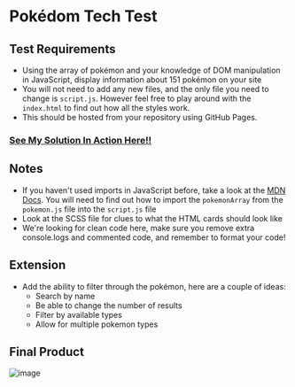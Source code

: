 # Pokédom Tech Test

## Test Requirements

- Using the array of pokémon and your knowledge of DOM manipulation in
  JavaScript, display information about 151 pokémon on your site
- You will not need to add any new files, and the only file you need to change
  is `script.js`. However feel free to play around with the `index.html` to find
  out how all the styles work.
- This should be hosted from your repository using GitHub Pages.

### <a href='https://davejamieson.github.io/pokedom-tech-test-main/'>See My Solution In Action Here!!</a>

## Notes

- If you haven't used imports in JavaScript before, take a look at the
  [MDN Docs](https://developer.mozilla.org/en-US/docs/Web/JavaScript/Reference/Statements/import).
  You will need to find out how to import the `pokemonArray` from the
  `pokemon.js` file into the `script.js` file
- Look at the SCSS file for clues to what the HTML cards should look like
- We're looking for clean code here, make sure you remove extra console.logs and
  commented code, and remember to format your code!

## Extension

- Add the ability to filter through the pokémon, here are a couple of ideas:
  - Search by name
  - Be able to change the number of results
  - Filter by available types
  - Allow for multiple pokemon types
 <!-- pokemonType = pokemon.types.slice(0, -1).join(', ') + ` & ${pokemon.types[pokemon.types.length - 1]}`; -->

## Final Product

![image](https://user-images.githubusercontent.com/51906345/154310989-0856ddfc-2025-47a6-8e37-6219e8ab439e.png)
